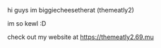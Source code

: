hi guys im biggiecheesetherat (themeatly2)

im so kewl :D

check out my website at <https://themeatly2.69.mu>
